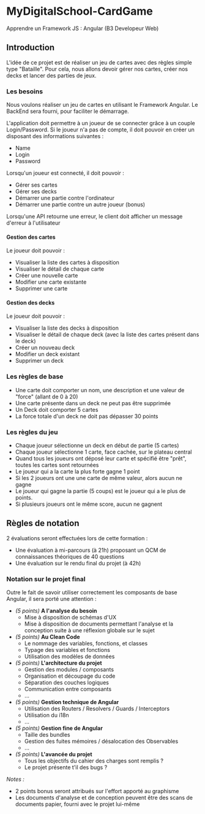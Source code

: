 # MyDigitalSchool-CardGame
Apprendre un Framework JS : Angular (B3 Developeur Web)

## Introduction
L'idée de ce projet est de réaliser un jeu de cartes avec des règles simple type "Bataille".
Pour cela, nous allons devoir gérer nos cartes, créer nos decks et lancer des parties de jeux.

### Les besoins
Nous voulons réaliser un jeu de cartes en utilisant le Framework Angular.
Le BackEnd sera fourni, pour faciliter le démarrage.

L'application doit permettre à un joueur de se connecter grâce à un couple Login/Password.
Si le joueur n'a pas de compte, il doit pouvoir en créer un disposant des informations suivantes :
- Name
- Login
- Password

Lorsqu'un joueur est connecté, il doit pouvoir :
- Gérer ses cartes
- Gérer ses decks
- Démarrer une partie contre l'ordinateur
- Démarrer une partie contre un autre joueur (bonus)

Lorsqu'une API retourne une erreur, le client doit afficher un message d'erreur à l'utilisateur

#### Gestion des cartes
Le joueur doit pouvoir :
- Visualiser la liste des cartes à disposition
- Visualiser le détail de chaque carte
- Créer une nouvelle carte
- Modifier une carte existante
- Supprimer une carte

#### Gestion des decks
Le joueur doit pouvoir :
- Visualiser la liste des decks à disposition
- Visualiser le détail de chaque deck (avec la liste des cartes présent dans le deck)
- Créer un nouveau deck
- Modifier un deck existant
- Supprimer un deck

### Les règles de base
- Une carte doit comporter un nom, une description et une valeur de "force" (allant de 0 à 20)
- Une carte présente dans un deck ne peut pas être supprimée
- Un Deck doit comporter 5 cartes
- La force totale d'un deck ne doit pas dépasser 30 points

### Les règles du jeu
- Chaque joueur sélectionne un deck en début de partie (5 cartes)
- Chaque joueur sélectionne 1 carte, face cachée, sur le plateau central
- Quand tous les joueurs ont déposé leur carte et spécifié être "prêt", toutes les cartes sont retournées
- Le joueur qui a la carte la plus forte gagne 1 point
- Si les 2 joueurs ont une une carte de même valeur, alors aucun ne gagne
- Le joueur qui gagne la partie (5 coups) est le joueur qui a le plus de points.
- Si plusieurs joueurs ont le même score, aucun ne gagnent


## Règles de notation
2 évaluations seront effectuées lors de cette formation :
- Une évaluation à mi-parcours (à 21h) proposant un QCM de connaissances théoriques de 40 questions
- Une évaluation sur le rendu final du projet (à 42h)

### Notation sur le projet final
Outre le fait de savoir utiliser correctement les composants de base Angular, il sera porté une attention :
- *(5 points)* **A l'analyse du besoin**
    - Mise à disposition de schémas d'UX
    - Mise à disposition de documents permettant l'analyse et la conception suite à une réflexion globale sur le sujet
- *(5 points)* **Au Clean Code**
    - Le nommage des variables, fonctions, et classes
    - Typage des variables et fonctions
    - Utilisation des modèles de données
- *(5 points)* **L'architecture du projet**
    - Gestion des modules / composants
    - Organisation et découpage du code
    - Séparation des couches logiques
    - Communication entre composants
    - ...
- *(5 points)* **Gestion technique de Angular**
    - Utilisation des Routers / Resolvers / Guards / Interceptors
    - Utilisation du i18n
    - ...
- *(5 points)* **Gestion fine de Angular**
    - Taille des bundles
    - Gestion des fuites mémoires / désalocation des Observables
    - ...
- *(5 points)* **L'avancée du projet**
    - Tous les objectifs du cahier des charges sont remplis ?
    - Le projet présente t'il des bugs ?

*Notes :* 
- 2 points bonus seront attribués sur l'effort apporté au graphisme
- Les documents d'analyse et de conception peuvent être des scans de documents papier, fourni avec le projet lui-même
